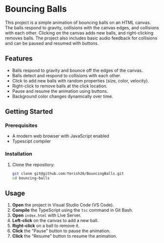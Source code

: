 # Bouncing Balls

This project is a simple animation of bouncing balls on an HTML canvas. The balls respond to gravity, collisions with the canvas edges, and collisions with each other. Clicking on the canvas adds new balls, and right-clicking removes balls. The project also includes basic audio feedback for collisions and can be paused and resumed with buttons.

## Features

- Balls respond to gravity and bounce off the edges of the canvas.
- Balls detect and respond to collisions with each other.
- Click to add new balls with random properties (size, color, velocity).
- Right-click to remove balls at the click location.
- Pause and resume the animation using buttons.
- Background color changes dynamically over time.

## Getting Started

### Prerequisites

- A modern web browser with JavaScript enabled
- Typescipt compiler

### Installation

1. Clone the repository:
   ```bash
   git clone git@github.com:Yerish26/BouncingBalls.git
   cd bouncing-balls
   ```

## Usage

1. **Open** the project in Visual Studio Code (VS Code).
2. **Compile** the TypeScript using the `tsc` command in Git Bash.
3. **Open** `index.html` with Live Server.
4. **Left-click** on the canvas to add a new ball.
5. **Right-click** on a ball to remove it.
6. **Click** the "Pause" button to pause the animation.
7. **Click** the "Resume" button to resume the animation.
